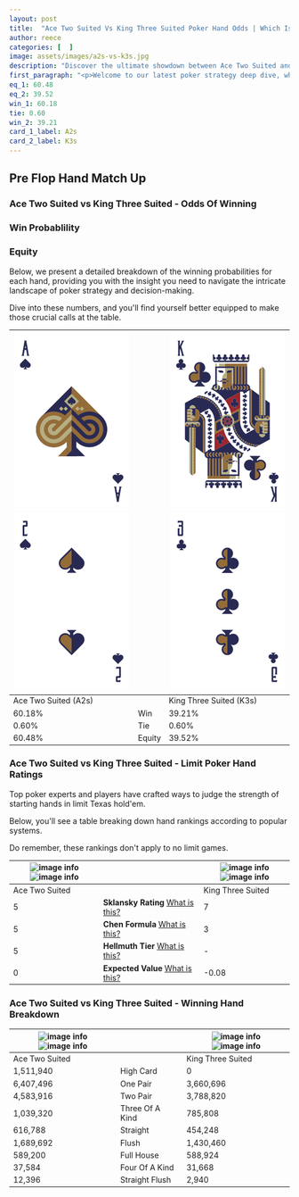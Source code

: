 ```yaml
---
layout: post
title:  "Ace Two Suited Vs King Three Suited Poker Hand Odds | Which Is The Better Hand In Poker? A Complete Guide"
author: reece
categories: [  ]
image: assets/images/a2s-vs-k3s.jpg
description: "Discover the ultimate showdown between Ace Two Suited and King Three Suited in poker! Uncover the odds, strategies, and scenarios where one hand triumphs over the other. Get ready to up your poker game with this thrilling analysis."
first_paragraph: "<p>Welcome to our latest poker strategy deep dive, where we're pitting two distinct hands against each other in a high-stakes showdown: Ace Two Suited vs King Three Suited.</p><p>In the dynamic world of poker, every decision counts, and knowing which hand holds the upper hand is key to your success at the table.</p><p>In this article, we'll dissect these two hands, explore the scenarios where one dominates the other, and equip you with the knowledge to make strategic choices that can tip the odds in your favor.</p><p>Get ready to unravel the intriguing dynamics of these poker hands and elevate your game to new heights.</p>"
eq_1: 60.48
eq_2: 39.52
win_1: 60.18
tie: 0.60
win_2: 39.21
card_1_label: A2s
card_2_label: K3s
---
```




[comment]: # (sp0)

## Pre Flop Hand Match Up

<div class="table hand-ratings" markdown="1"> 



### Ace Two Suited vs King Three Suited - Odds Of Winning


  
<div class="row graphs"> 
<div class="col-lg-6">
    <h3>Win Probablility</h3>
    <canvas id="WinChart"></canvas>
</div>
<div class="col-lg-6">
    <h3>Equity</h3>
    <canvas id="EquityChart"></canvas>
</div>
</div>

  Below, we present a detailed breakdown of the winning probabilities for each hand, providing you with the insight you need to navigate the intricate landscape of poker strategy and decision-making. 

Dive into these numbers, and you'll find yourself better equipped to make those crucial calls at the table.


    
| ![image info](assets/images/hand1/a.png) ![image info](assets/images/hand1/2.png) |  | ![image info](assets/images/hand2/k.png) ![image info](assets/images/hand2/3.png) |
| -------- | -------- | -------- |
| Ace Two Suited (A2s) |  | King Three Suited (K3s) |
| 60.18% | Win | 39.21% |
| 0.60% | Tie | 0.60% |
| 60.48% | Equity | 39.52% |




[comment]: # (sp1)



### Ace Two Suited vs King Three Suited - Limit Poker Hand Ratings

Top poker experts and players have crafted ways to judge the strength of starting hands in limit Texas hold'em. 

Below, you'll see a table breaking down hand rankings according to popular systems. 

Do remember, these rankings don't apply to no limit games.


    
| ![image info](https://www.riverpairs.com/assets/images/hand1/a.png) ![image info](https://www.riverpairs.com/assets/images/hand1/2.png) |  | ![image info](https://www.riverpairs.com/assets/images/hand2/k.png) ![image info](https://www.riverpairs.com/assets/images/hand2/3.png) |
| -------- | -------- | -------- |
| Ace Two Suited |  | King Three Suited |
| 5 | **Sklansky Rating** [What is this?](/sklansky-rating-explained) | 7 |
| 5 | **Chen Formula** [What is this?](/chen-formula-explained) | 3 |
| 5 | **Hellmuth Tier** [What is this?](/Hellmuth-tier-explained) | - |
| 0 | **Expected Value** [What is this?](/expected-value-explained) | -0.08 |




[comment]: # (sp2)



### Ace Two Suited vs King Three Suited - Winning Hand Breakdown


    
| ![image info](https://www.riverpairs.com/assets/images/hand1/a.png) ![image info](https://www.riverpairs.com/assets/images/hand1/2.png) |  | ![image info](https://www.riverpairs.com/assets/images/hand2/k.png) ![image info](https://www.riverpairs.com/assets/images/hand2/3.png) |
| -------- | -------- | -------- |
| Ace Two Suited |  | King Three Suited |
| 1,511,940 | High Card | 0 |
| 6,407,496 | One Pair | 3,660,696 |
| 4,583,916 | Two Pair | 3,788,820 |
| 1,039,320 | Three Of A Kind | 785,808 |
| 616,788 | Straight | 454,248 |
| 1,689,692 | Flush | 1,430,460 |
| 589,200 | Full House | 588,924 |
| 37,584 | Four Of A Kind | 31,668 |
| 12,396 | Straight Flush | 2,940 |




[comment]: # (sp3)



</div>

[comment]: # (sp4)



[comment]: # (sp5)

